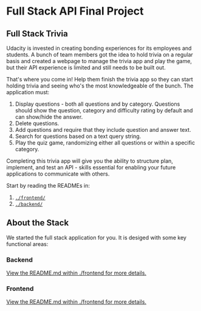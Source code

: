# Full Stack API Final Project


## Full Stack Trivia

Udacity is invested in creating bonding experiences for its employees and students. A bunch of team members got the idea to hold trivia on a regular basis and created a  webpage to manage the trivia app and play the game, but their API experience is limited and still needs to be built out. 

That's where you come in! Help them finish the trivia app so they can start holding trivia and seeing who's the most knowledgeable of the bunch. The application must:

1) Display questions - both all questions and by category. Questions should show the question, category and difficulty rating by default and can show/hide the answer. 
2) Delete questions.
3) Add questions and require that they include question and answer text.
4) Search for questions based on a text query string.
5) Play the quiz game, randomizing either all questions or within a specific category. 

Completing this trivia app will give you the ability to structure plan, implement, and test an API - skills essential for enabling your future applications to communicate with others. 

Start by reading the READMEs in:

1. [`./frontend/`](./frontend/README.md)
2. [`./backend/`](./backend/README.md)



## About the Stack

We started the full stack application for you. It is desiged with some key functional areas:

### Backend

[View the README.md within ./frontend for more details.](./backend/README.md)

### Frontend

[View the README.md within ./frontend for more details.](./frontend/README.md)
